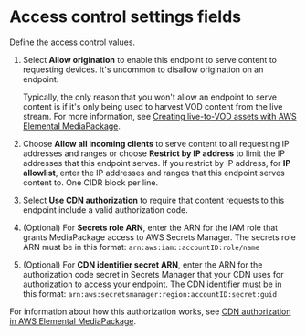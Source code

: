 # Access control settings fields<a name="endpoints-cmaf-access-control"></a>

Define the access control values\.

1. Select **Allow origination** to enable this endpoint to serve content to requesting devices\. It's uncommon to disallow origination on an endpoint\.

   Typically, the only reason that you won't allow an endpoint to serve content is if it's only being used to harvest VOD content from the live stream\. For more information, see [Creating live\-to\-VOD assets with AWS Elemental MediaPackage](ltov.md)\.

1. Choose **Allow all incoming clients** to serve content to all requesting IP addresses and ranges or choose **Restrict by IP address** to limit the IP addresses that this endpoint serves\. If you restrict by IP address, for **IP allowlist**, enter the IP addresses and ranges that this endpoint serves content to\. One CIDR block per line\.

1. Select **Use CDN authorization** to require that content requests to this endpoint include a valid authorization code\.

1. \(Optional\) For **Secrets role ARN**, enter the ARN for the IAM role that grants MediaPackage access to AWS Secrets Manager\. The secrets role ARN must be in this format: `arn:aws:iam::accountID:role/name`

1. \(Optional\) For **CDN identifier secret ARN**, enter the ARN for the authorization code secret in Secrets Manager that your CDN uses for authorization to access your endpoint\. The CDN identifier must be in this format: `arn:aws:secretsmanager:region:accountID:secret:guid`

For information about how this authorization works, see [CDN authorization in AWS Elemental MediaPackage](cdn-auth.md)\.